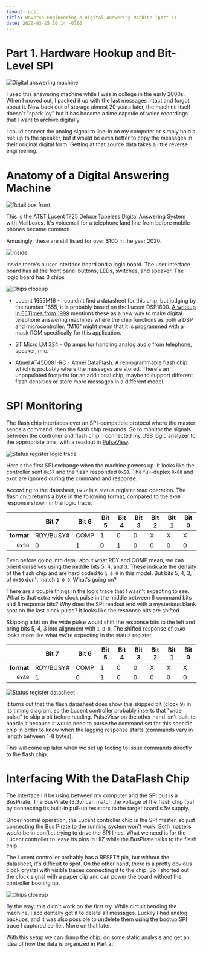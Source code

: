 ```yaml
---
layout: post
title: Reverse Engineering a Digital Answering Machine (part 1)
date: 2020-03-15 10:14 -0700
---
```


# Part 1. Hardware Hookup and Bit-Level SPI

![Digital answering machine](/assets/posts/2020-03-15-answering-machine-pt1/answering_machine.jpg)

I used this answering machine while I was in college in the early 2000s. When I moved out, I packed it up with the last messages intact and forgot about it. Now back out of storage almost 20 years later, the machine itself doesn't "spark joy" but it has become a time capsule of voice recordings that I want to archive digitally.

I could connect the analog signal to line-in on my computer or simply hold a mic up to the speaker, but it would be even better to copy the messages in their original digital form. Getting at that source data takes a little reverse engineering.

# Anatomy of a Digital Answering Machine

![Retail box front](/assets/posts/2020-03-15-answering-machine-pt1/retailbox_front.jpg)

This is the AT&T Lucent 1725 Deluxe Tapeless Digital Answering System with Mailboxes.
It's voicemail for a telephone land line from before mobile phones became common.

Amusingly, these are still listed for over $100 in the year 2020.

![Inside](/assets/posts/2020-03-15-answering-machine-pt1/inside.jpg)

Inside there's a user interface board and a logic board. The user interface board has all the front panel buttons, LEDs, switches, and speaker. The logic board has 3 chips

![Chips closeup](/assets/posts/2020-03-15-answering-machine-pt1/chips_closeup.jpg)

- Lucent 1655M16 - I couldn't find a datasheet for this chip, but judging by the number 1655, it is probably based on the Lucent DSP1600. [A writeup in EETimes from 1999](https://www.eetimes.com/low-prices-catapult-16-bit-dsps-into-new-applications/) mentions these as a new way to make digital telephone answering machines where the chip functions as both a DSP and microcontroller. "M16" might mean that it is programmed with a mask ROM specifically for this application.

- [ST Micro LM 324](https://www.st.com/resource/en/datasheet/lm324.pdf) - Op amps for handling analog audio from telephone, speaker, mic. 

- [Atmel AT45D081-RC](http://www.piclist.com/techref/atmel/doc0871.pdf) - Atmel [DataFlash](https://en.wikipedia.org/wiki/DataFlash). A reprogrammable flash chip which is probably where the messages are stored. There's an unpopulated footprint for an additional chip, maybe to support different flash densities or store more messages in a different model.

# SPI Monitoring

The flash chip interfaces over an SPI-compatible protocol where the master sends a command, then the flash chip responds. So to monitor the signals between the controller and flash chip, I connected my USB logic analyzer to the appropriate pins, with a readout in [PulseView](https://sigrok.org/wiki/PulseView).

![Status register logic trace](/assets/posts/2020-03-15-answering-machine-pt1/statusreg_trace.png)

Here's the first SPI exchange when the machine powers up. It looks like the controller sent `0x57` and the flash responded `0x50`. The full-duplex `0x00` and `0xCC` are ignored during the command and response.

According to the datasheet, `0x57` is a status register read operation. The flash chip returns a byte in the following format, compared to the `0x50` response shown in the logic trace.

| | Bit 7 | Bit 6 | Bit 5 | Bit 4 | Bit 3 | Bit 2 | Bit 1 | Bit 0 |
|-:|-------|-------|-------|-------|-------|-------|-------|-------|
|**format**|RDY/BUSY#| COMP | 1 | 0 | 0 | X | X | X |
|**`0x50`**|0| 1 | 0 | 1 | 0 | 0 | 0 | 0 |

Even before going into detail about what RDY and COMP mean, we can orient ourselves using the middle bits 5, 4, and 3. These indicate the density of the flash chip and are hard coded to `1 0 0` in this model. But bits 5, 4, 3, of `0x50` don't match `1 0 0`. What's going on?

There are a couple things in the logic trace that I wasn't expecting to see. What is that extra wide clock pulse in the middle between 8 command bits and 8 response bits? Why does the SPI readout end with a mysterious blank spot on the last clock pulse? It looks like the response bits are shifted.

Skipping a bit on the wide pulse would shift the response bits to the left and bring bits 5, 4, 3 into alignment with `1 0 0`. The shifted response of `0xA0` looks more like what we're expecting in the status register.

| | Bit 7 | Bit 6 | Bit 5 | Bit 4 | Bit 3 | Bit 2 | Bit 1 | Bit 0 |
|-:|-------|-------|-------|-------|-------|-------|-------|-------|
|**format**|RDY/BUSY#| COMP | 1 | 0 | 0 | X | X | X |
|**`0xA0`**| 1 | 0 | 1 | 0 | 0 | 0 | 0 | 0 |

![Status register datasheet](/assets/posts/2020-03-15-answering-machine-pt1/statusreg_datasheet.png)

It turns out that the flash datasheet does show this skipped bit (clock 9) in its timing diagram, so the Lucent controller probably inserts that "wide pulse" to skip a bit before reading. PulseView on the other hand isn't built to handle it because it would need to parse the command set for this specific chip in order to know when the lagging response starts (commands vary in length between 1-8 bytes).

This will come up later when we set up tooling to issue commands directly to the flash chip.

# Interfacing With the DataFlash Chip

The interface I'll be using between my computer and the SPI bus is a BusPirate. The BusPirate (3.3v) can match the voltage of the flash chip (5v) by connecting its built-in pull-up resistors to the target board's 5v supply.

Under normal operation, the Lucent controller chip is the SPI master, so just connecting the Bus Pirate to the running system won't work. Both masters would be in conflict trying to drive the SPI lines. What we need is for the Lucent controller to leave its pins in HiZ while the BusPirate talks to the flash chip.

The Lucent controller probably has a RESET# pin, but without the datasheet, it's difficult to spot. On the other hand, there is a pretty obvious clock crystal with visible traces connecting it to the chip. So I shorted out the clock signal with a paper clip and can power the board without the controller booting up.

![Chips closeup](/assets/posts/2020-03-15-answering-machine-pt1/hookup.jpg)

By the way, this didn't work on the first try. While circuit bending the machine, I accidentally got it to delete all messages. Luckily I had analog backups, and it was also possible to undelete them using the bootup SPI trace I captured earlier. More on that later.

With this setup we can dump the chip, do some static analysis and get an idea of how the data is organized in Part 2.
